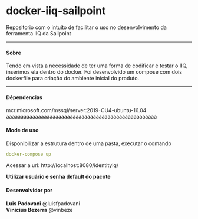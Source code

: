 # docker-iiq-sailpoint
Repositorio com o intuito de facilitar o uso no desenvolvimento da ferramenta IIQ da Sailpoint

------------
<h4>Sobre </h4>
<p>Tendo em vista a necessidade de ter uma forma de codificar e testar o IIQ, inserimos ela dentro do docker.
Foi desenvolvido um compose com dois dockerfile para criação do ambiente inicial do produto.</p>

------------


<h4>Dêpendencias </h4>
mcr.microsoft.com/mssql/server:2019-CU4-ubuntu-16.04  <br/>
aaaaaaaaaaaaaaaaaaaaaaaaaaaaaaaaaaaaaaaaaaaaaaaaaaaa 

<h4>Mode de uso</h4>
<p> Disponibilizar a estrutura dentro de uma pasta, executar o comando</p>

```yaml
docker-compose up
```

Acessar a url:  http://localhost:8080/identityiq/

<b>Utilizar usuário e senha default do pacote</b>


<h4>Desenvolvidor por </h4>
<b>Luis Padovani</b> @luisfpadovani <br/>
<b>Vinicius Bezerra</b> @vinbeze
